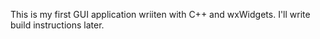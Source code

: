 This is my first GUI application wriiten with C++ and wxWidgets. I'll write build instructions later.
